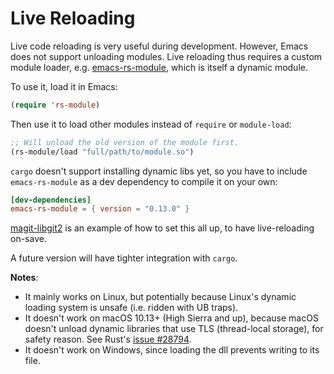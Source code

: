 # Live Reloading

Live code reloading is very useful during development. However, Emacs does not support unloading modules. Live reloading thus requires a custom module loader, e.g. [emacs-rs-module](https://crates.io/crates/emacs-rs-module), which is itself a dynamic module.

To use it, load it in Emacs:

```lisp
(require 'rs-module)
```

Then use it to load other modules instead of `require` or `module-load`:

```lisp
;; Will unload the old version of the module first.
(rs-module/load "full/path/to/module.so")
```

`cargo` doesn't support installing dynamic libs yet, so you have to include `emacs-rs-module` as a dev dependency to compile it on your own:

```toml
[dev-dependencies]
emacs-rs-module = { version = "0.13.0" }
```

[magit-libgit2](https://github.com/ubolonton/magit-libgit2#interactive-development) is an example of how to set this all up, to have live-reloading on-save.

A future version will have tighter integration with `cargo`.

**Notes**:
- It mainly works on Linux, but potentially because Linux's dynamic loading system is unsafe (i.e. ridden with UB traps).
- It doesn't work on macOS 10.13+ (High Sierra and up), because macOS doesn't unload dynamic libraries that use TLS (thread-local storage), for safety reason. See Rust's [issue #28794](https://github.com/rust-lang/rust/issues/28794#issuecomment-368693049).
- It doesn't work on Windows, since loading the dll prevents writing to its file.
